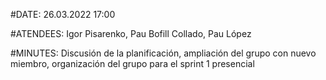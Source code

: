 #DATE: 26.03.2022 17:00

#ATENDEES: Igor Pisarenko, Pau Bofill Collado, Pau López

#MINUTES: Discusión de la planificación, ampliación del grupo con nuevo miembro, organización del grupo para el sprint 1 presencial
